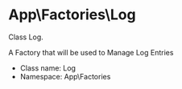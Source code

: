 App\Factories\Log
===============

Class Log.

A Factory that will be used to Manage Log Entries


* Class name: Log
* Namespace: App\Factories








